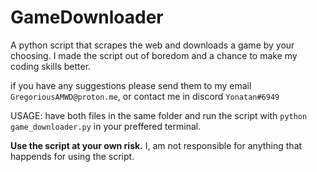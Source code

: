 # GameDownloader
A python script that scrapes the web and downloads a game by your choosing.
I made the script out of boredom and a chance to make my coding skills better.

if you have any suggestions please send them to my email `GregoriousAMWD@proton.me`, or contact me in discord `````Yonatan#6949`````

USAGE: have both files in the same folder and run the script with `python game_downloader.py` in your preffered terminal.


**Use the script at your own risk.**
I, am not responsible for anything that happends for using the script.


